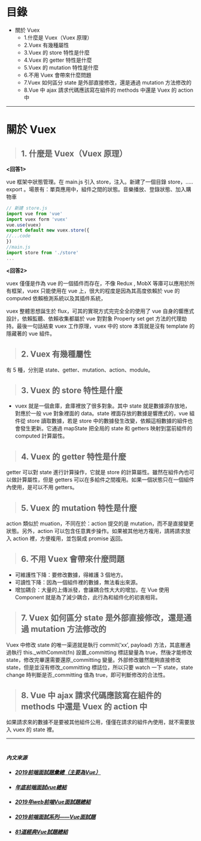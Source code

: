 # 目錄
* 關於 Vuex
  * 1.什麼是 Vuex（Vuex 原理）
  * 2.Vuex 有幾種屬性
  * 3.Vuex 的 store 特性是什麼
  * 4.Vuex 的 getter 特性是什麼
  * 5.Vuex 的 mutation 特性是什麼
  * 6.不用 Vuex 會帶來什麼問題
  * 7.Vuex 如何區分 state 是外部直接修改，還是通過 mutation 方法修改的
  * 8.Vue 中 ajax 請求代碼應該寫在組件的 methods 中還是 Vuex 的 action 中

---

# 關於 Vuex

> ## 1. 什麼是 Vuex（Vuex 原理）
**<回答1>**

vue 框架中狀態管理。在 main.js 引入 store，注入。新建了一個目錄 store，….. export 。場景有：單頁應用中，組件之間的狀態。音樂播放、登錄狀態、加入購物車
```javascript
// 新建 store.js
import vue from 'vue'
import vuex form 'vuex'
vue.use(vuex)
export default new vuex.store({
//...code
})
//main.js
import store from './store'
...
```

**<回答2>**

vuex 僅僅是作為 vue 的一個插件而存在，不像 Redux , MobX 等庫可以應用於所有框架，vuex 只能使用在 vue 上，很大的程度是因為其高度依賴於 vue 的 computed 依賴檢測系統以及其插件系統，

vuex 整體思想誕生於 flux，可其的實現方式完完全全的使用了 vue 自身的響應式設計，依賴監聽、依賴收集都屬於 vue 對對象 Property set get 方法的代理劫持。最後一句話結束 vuex 工作原理，vuex 中的 store 本質就是沒有 template 的隱藏著的 vue 組件。

> ## 2. Vuex 有幾種屬性
有 5 種，分別是 state、getter、mutation、action、module。


> ## 3. Vuex 的 store 特性是什麼
* vuex 就是一個倉庫，倉庫裡放了很多對象。其中 state 就是數據源存放地，對應於一般 vue 對象裡面的 data。state 裡面存放的數據是響應式的，vue 組件從 store 讀取數據，若是 store 中的數據發生改變，依賴這相數據的組件也會發生更新。它通過 mapState 把全局的 state 和 getters 映射到當前組件的 computed 計算屬性。

> ## 4. Vuex 的 getter 特性是什麼
getter 可以對 state 進行計算操作，它就是 store 的計算屬性。雖然在組件內也可以做計算屬性，但是 getters 可以在多給件之間複用。如果一個狀態只在一個組件內使用，是可以不用 getters。

> ## 5. Vuex 的 mutation 特性是什麼
action 類似於 muation，不同在於：action 提交的是 mutation，而不是直接變更狀態。另外，action 可以包含任意異步操作。如果被其他地方複用，請將請求放入 action 裡，方便複用，並包裝成 promise 返回。

> ## 6. 不用 Vuex 會帶來什麼問題
* 可維護性下降：要修改數據，得維護 3 個地方。
* 可讀性下降：因為一個組件裡的數據，無法看出來源。
* 增加耦合：大量的上傳派發，會讓耦合性大大的增加，在 Vue 使用 Component 就是為了減少耦合，此行為和組件化的初衷相背。

> ## 7. Vuex 如何區分 state 是外部直接修改，還是通過 mutation 方法修改的
Vuex 中修改 state 的唯一渠道就是執行 commit(‘xx’, payload) 方法，其底層通過執行 this._withCommit(fn) 設置_committing 標誌變量為 true，然後才能修改 state，修改完畢還需要還原_committing 變量。外部修改雖然能夠直接修改 state，但是並沒有修改_committing 標誌位，所以只要 watch 一下 state，state change 時判斷是否_committing 值為 true，即可判斷修改的合法性。

> ## 8. Vue 中 ajax 請求代碼應該寫在組件的 methods 中還是 Vuex 的 action 中
如果請求來的數據不是要被其他組件公用，僅僅在請求的組件內使用，就不需要放入 vuex 的 state 裡。

---

#
#### *內文來源*
* #### *[2019前端面試題彙總（主要為Vue）](https://www.mdeditor.tw/pl/2U6o/zh-tw"2019前端面試題彙總（主要為Vue）")*
* #### *[年底前端面試vue總結](https://codertw.com/%E7%A8%8B%E5%BC%8F%E8%AA%9E%E8%A8%80/756634/#outline__1"https://codertw.com/%E7%A8%8B%E5%BC%8F%E8%AA%9E%E8%A8%80/756634/#outline__1")*
* #### *[2019年web前端Vue面試題總結](https://kknews.cc/zh-tw/code/4k29znq.html"2019年web前端Vue面試題總結")*
* #### *[2019前端面試系列——Vue面試題](https://www.itread01.com/content/1564416182.html"2019前端面試系列——Vue面試題")*
* #### *[81道經典Vue試題總結](https://www.itread01.com/content/1543596364.html"81道經典Vue試題總結")*
